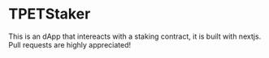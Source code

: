 # TPETStaker
This is an dApp that intereacts with a staking contract, it is built with nextjs.
Pull requests are highly appreciated!
